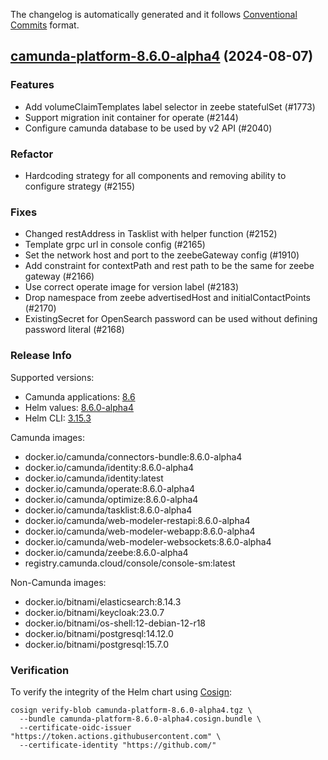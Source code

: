 The changelog is automatically generated and it follows [Conventional Commits](https://www.conventionalcommits.org/en/v1.0.0/) format.

## [camunda-platform-8.6.0-alpha4](https://github.com/camunda/camunda-platform-helm/releases/tag/camunda-platform-8.6.0-alpha4) (2024-08-07)

### Features

- Add volumeClaimTemplates label selector in zeebe statefulSet (#1773)
- Support migration init container for operate (#2144)
- Configure camunda database to be used by v2 API (#2040)

### Refactor

- Hardcoding strategy for all components and removing ability to configure strategy (#2155)

### Fixes

- Changed restAddress in Tasklist with helper function (#2152)
- Template grpc url in console config (#2165)
- Set the network host and port to the zeebeGateway config (#1910)
- Add constraint for contextPath and rest path to be the same for zeebe gateway (#2166)
- Use correct operate image for version label (#2183)
- Drop namespace from zeebe advertisedHost and initialContactPoints (#2170)
- ExistingSecret for OpenSearch password can be used without defining password literal (#2168)

<!-- generated by git-cliff -->
### Release Info

Supported versions:

- Camunda applications: [8.6](https://github.com/camunda/camunda-platform/releases?q=tag%3A8.6&expanded=true)
- Helm values: [8.6.0-alpha4](https://artifacthub.io/packages/helm/camunda/camunda-platform/8.6.0-alpha4#parameters)
- Helm CLI: [3.15.3](https://github.com/helm/helm/releases/tag/v3.15.3)

Camunda images:

- docker.io/camunda/connectors-bundle:8.6.0-alpha4
- docker.io/camunda/identity:8.6.0-alpha4
- docker.io/camunda/identity:latest
- docker.io/camunda/operate:8.6.0-alpha4
- docker.io/camunda/optimize:8.6.0-alpha4
- docker.io/camunda/tasklist:8.6.0-alpha4
- docker.io/camunda/web-modeler-restapi:8.6.0-alpha4
- docker.io/camunda/web-modeler-webapp:8.6.0-alpha4
- docker.io/camunda/web-modeler-websockets:8.6.0-alpha4
- docker.io/camunda/zeebe:8.6.0-alpha4
- registry.camunda.cloud/console/console-sm:latest

Non-Camunda images:

- docker.io/bitnami/elasticsearch:8.14.3
- docker.io/bitnami/keycloak:23.0.7
- docker.io/bitnami/os-shell:12-debian-12-r18
- docker.io/bitnami/postgresql:14.12.0
- docker.io/bitnami/postgresql:15.7.0

### Verification

To verify the integrity of the Helm chart using [Cosign](https://docs.sigstore.dev/signing/quickstart/):

```shell
cosign verify-blob camunda-platform-8.6.0-alpha4.tgz \
  --bundle camunda-platform-8.6.0-alpha4.cosign.bundle \
  --certificate-oidc-issuer "https://token.actions.githubusercontent.com" \
  --certificate-identity "https://github.com/"
```
